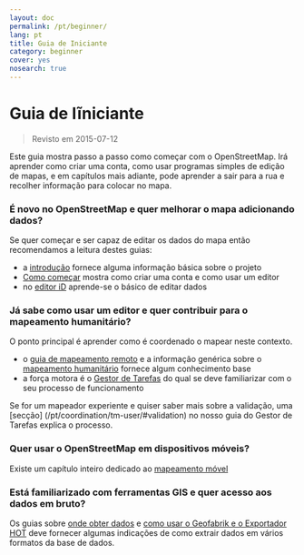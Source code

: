 ```yaml
---
layout: doc
permalink: /pt/beginner/
lang: pt
title: Guia de Iniciante
category: beginner
cover: yes
nosearch: true
---
```


Guia de Iĩniciante
================

> Revisto em 2015-07-12  

Este guia mostra passo a passo como começar com o OpenStreetMap. Irá aprender como criar uma conta, como usar programas simples de edição de mapas, e em capítulos mais adiante, pode aprender a sair para a rua e recolher informação para colocar no mapa. 

### É novo no OpenStreetMap e quer melhorar o mapa adicionando dados?

Se quer começar e ser capaz de editar os dados do mapa então recomendamos a leitura destes guias:
- a [introdução](/pt/beginner/introduction/) fornece alguma informação básica sobre o projeto
- [Como começar](/pt/beginner/start-osm/) mostra como criar uma conta e como usar um editor
- no [editor iD](/pt/beginner/id-editor/) aprende-se o básico de editar dados


### Já sabe como usar um editor e quer contribuir para o mapeamento humanitário?

O ponto principal é aprender como é coordenado o mapear neste contexto.
- o [guia de mapeamento remoto](/pt/coordination/HOT-Remote-Response-Guide/) e a informação genérica sobre o [mapeamento humanitário](/pt/coordination/humanitarian/) fornece algum conhecimento base
- a força motora é o [Gestor de Tarefas](/pt/coordination/tasking-manager3/) do qual se deve familiarizar com o seu processo de funcionamento

Se for um mapeador experiente e quiser saber mais sobre a validação, uma [secção] (/pt/coordination/tm-user/#validation) no nosso guia do Gestor de Tarefas explica o processo.

### Quer usar o OpenStreetMap em dispositivos móveis?

Existe um capítulo inteiro dedicado ao [mapeamento móvel](/pt/mobile-mapping/)


### Está familiarizado com ferramentas GIS e quer acesso aos dados em bruto?

Os guias sobre [onde obter dados](/pt/osm-data/getting-data/) e [como usar o Geofabrik e o Exportador HOT](/pt/osm-data/geofabrik-and-hot-export/) deve fornecer algumas indicações de como extrair dados em vários formatos da base de dados.